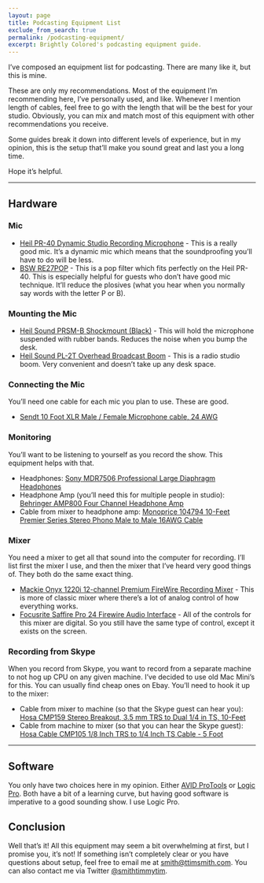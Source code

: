 ```yaml
---
layout: page
title: Podcasting Equipment List
exclude_from_search: true
permalink: /podcasting-equipment/
excerpt: Brightly Colored's podcasting equipment guide.
---
```


I’ve composed an equipment list for podcasting. There are many like it, but this is mine.

These are only my recommendations. Most of the equipment I’m recommending here, I’ve personally used, and like. Whenever I mention length of cables, feel free to go with the length that will be the best for your studio. Obviously, you can mix and match most of this equipment with other recommendations you receive.

Some guides break it down into different levels of experience, but in my opinion, this is the setup that’ll make you sound great and last you a long time.

Hope it’s helpful.

---

## Hardware

### Mic
- [Heil PR-40 Dynamic Studio Recording Microphone](http://www.amazon.com/Heil-Dynamic-Studio-Recording-Microphone/dp/B00PQYBRNY/ref=sr_1_1?s=musical-instruments&ie=UTF8&qid=1438100125&sr=1-1) - This is a really good mic. It’s a dynamic mic which means that the soundproofing you’ll have to do will be less.
- [BSW RE27POP](http://www.bswusa.com/Pop-Filters-BSW-RE27POP-P1419.aspx) - This is a pop filter which fits perfectly on the Heil PR-40. This is especially helpful for guests who don’t have good mic technique. It’ll reduce the plosives (what you hear when you normally say words with the letter P or B).

### Mounting the Mic
- [Heil Sound PRSM-B Shockmount (Black)](http://www.amazon.com/Heil-Sound-PRSM-B-Shockmount-Black/dp/B00C8ADTN0/ref=pd_bxgy_267_img_y) - This will hold the microphone suspended with rubber bands. Reduces the noise when you bump the desk.
- [Heil Sound PL-2T Overhead Broadcast Boom](http://www.amazon.com/Heil-Sound-PL-2T-Overhead-Broadcast/dp/B000SZVZ74/ref=pd_bxgy_267_img_z) - This is a radio studio boom. Very convenient and doesn’t take up any desk space.

### Connecting the Mic
You’ll need one cable for each mic you plan to use. These are good.

- [Sendt 10 Foot XLR Male / Female Microphone cable, 24 AWG](http://www.amazon.com/Sendt-Foot-Female-Microphone-cable/dp/B008B2C5PW/ref=sr_1_1?s=musical-instruments&ie=UTF8&qid=1438100661&sr=1-1&keywords=Sendt+10+Foot+XLR+Male+%2F+Female+Microphone+cable%2C+24+AWG)

### Monitoring
You’ll want to be listening to yourself as you record the show. This equipment helps with that.

- Headphones: [Sony MDR7506 Professional Large Diaphragm Headphones](http://www.amazon.com/Sony-MDR7506-Professional-Diaphragm-Headphone/dp/B000AJIF4E/ref=sr_1_1?ie=UTF8&qid=1438101019&sr=8-1&keywords=Sony+MDR7506+Professional+Large+Diaphragm+Headphones)
- Headphone Amp (you’ll need this for multiple people in studio): [Behringer AMP800 Four Channel Headphone Amp](http://www.amazon.com/Behringer-AMP800-Four-Channel-Headphone/dp/B000KU87SM/ref=sr_1_1?ie=UTF8&qid=1438101137&sr=8-1&keywords=Behringer+AMP800+Four+Channel+Headphone+Amp)
- Cable from mixer to headphone amp: [Monoprice 104794 10-Feet Premier Series Stereo Phono Male to Male 16AWG Cable](http://www.amazon.com/Monoprice-104794-10-Feet-Premier-Stereo/dp/B0084PUYJA/ref=sr_1_2?s=electronics&ie=UTF8&qid=1438101259&sr=1-2&keywords=Monoprice+10-Feet+Premier+Series+Stereo+Phono+Male+to+Male+Cable)

### Mixer
You need a mixer to get all that sound into the computer for recording. I’ll list first the mixer I use, and then the mixer that I’ve heard very good things of. They both do the same exact thing.

- [Mackie Onyx 1220i 12-channel Premium FireWire Recording Mixer](http://www.amazon.com/Mackie-Onyx-1220i-FireWire-Production/dp/B002M3TQ3U) - This is more of classic mixer where there’s a lot of analog control of how everything works.
- [Focusrite Saffire Pro 24 Firewire Audio Interface](http://www.amazon.com/Focusrite-Saffire-24-Firewire-Interface/dp/B002E2R81G/ref=sr_1_1?s=musical-instruments&ie=UTF8&qid=1438101851&sr=1-1&keywords=Focusrite+Saffire+Pro+24+Firewire+Audio+Interface) - All of the controls for this mixer are digital. So you still have the same type of control, except it exists on the screen.

### Recording from Skype
When you record from Skype, you want to record from a separate machine to not hog up CPU on any given machine. I’ve decided to use old Mac Mini’s for this. You can usually find cheap ones on Ebay. You’ll need to hook it up to the mixer:

- Cable from mixer to machine (so that the Skype guest can hear you): [Hosa CMP159 Stereo Breakout, 3.5 mm TRS to Dual 1/4 in TS, 10-Feet](http://www.amazon.com/gp/product/B005HGM1D6?psc=1&redirect=true&ref_=oh_aui_detailpage_o08_s00)
- Cable from machine to mixer (so that you can hear the Skype guest): [Hosa Cable CMP105 1/8 Inch TRS to 1/4 Inch TS Cable - 5 Foot](http://www.amazon.com/gp/product/B000068O3F?psc=1&redirect=true&ref_=oh_aui_detailpage_o08_s00)

---

## Software
You only have two choices here in my opinion. Either [AVID ProTools](http://www.avid.com/us/products/family/pro-tools/) or [Logic Pro](http://www.apple.com/logic-pro/). Both have a bit of a learning curve, but having good software is imperative to a good sounding show. I use Logic Pro.

## Conclusion
Well that’s it! All this equipment may seem a bit overwhelming at first, but I promise you, it’s not! If something isn’t completely clear or you have questions about setup, feel free to email me at [smith@ttimsmith.com](mailto:smith@ttimsmith.com). You can also contact me via Twitter [@smithtimmytim](https://twitter.com/smithtimmytim).
